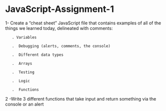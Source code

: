 JavaScript-Assignment-1
=======================
1- Create a “cheat sheet” JavaScript file that contains examples of all of the things we learned today,
delineated with comments:

       . Variables
        
       .  Debugging (alerts, comments, the console)
        
       .  Different data types
        
       .  Arrays
        
       .  Testing
        
       .  Logic
        
       .  Functions

2 -Write 3 different functions that take input and return something via the console or an alert
